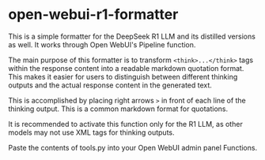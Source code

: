 # open-webui-r1-formatter
This is a simple formatter for the DeepSeek R1 LLM and its distilled versions as well. It works through Open WebUI's Pipeline function.

The main purpose of this formatter is to transform `<think>...</think>` tags within the response content into a readable markdown quotation format. This makes it easier for users to distinguish between different thinking outputs and the actual response content in the generated text.

This is accomplished by placing right arrows `>` in front of each line of the thinking output. This is a common markdown format for quotations.

It is recommended to activate this function only for the R1 LLM, as other models may not use XML tags for thinking outputs.

Paste the contents of tools.py into your Open WebUI admin panel Functions.